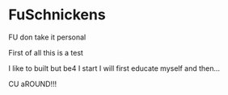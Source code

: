 # FuSchnickens
FU don take it personal

First of all this is a test

I like to built but be4 I start I will first educate myself and then...


CU aROUND!!!

